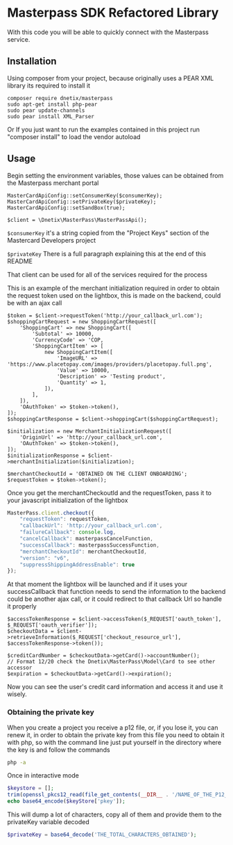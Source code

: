 # Masterpass SDK Refactored Library

With this code you will be able to quickly connect with the Masterpass service.

## Installation

Using composer from your project, because originally uses a PEAR XML library its required to install it

```
composer require dnetix/masterpass
sudo apt-get install php-pear
sudo pear update-channels
sudo pear install XML_Parser
```

Or If you just want to run the examples contained in this project run "composer install" to load the vendor autoload

## Usage

Begin setting the environment variables, those values can be obtained from the Masterpass merchant portal

```
MasterCardApiConfig::setConsumerKey($consumerKey);
MasterCardApiConfig::setPrivateKey($privateKey);
MasterCardApiConfig::setSandBox(true);

$client = \Dnetix\MasterPass\MasterPassApi();
```
`$consumerKey` it's a string copied from the "Project Keys" section of the Mastercard Developers project

`$privateKey` There is a full paragraph explaining this at the end of this README


That client can be used for all of the services required for the process

This is an example of the merchant initialization required in order to obtain the request token used on the lightbox, this is made on the backend, could be with an ajax call

```
$token = $client->requestToken('http://your_callback_url.com');
$shoppingCartRequest = new ShoppingCartRequest([
    'ShoppingCart' => new ShoppingCart([
        'Subtotal' => 10000,
        'CurrencyCode' => 'COP,
        'ShoppingCartItem' => [
            new ShoppingCartItem([
                'ImageURL' => 'https://www.placetopay.com/images/providers/placetopay.full.png',
                'Value' => 10000,
                'Description' => 'Testing product',
                'Quantity' => 1,
            ]),
        ],
    ]),
    'OAuthToken' => $token->token(),
]);
$shoppingCartResponse = $client->shoppingCart($shoppingCartRequest);

$initialization = new MerchantInitializationRequest([
    'OriginUrl' => 'http://your_callback_url.com',
    'OAuthToken' => $token->token(),
]);
$initializationResponse = $client->merchantInitialization($initialization);

$merchantCheckoutId = 'OBTAINED ON THE CLIENT ONBOARDING';
$requestToken = $token->token();
```

Once you get the merchantCheckoutId and the requestToken, pass it to your javascript initialization of the lightbox

```js
MasterPass.client.checkout({
    "requestToken": requestToken,
    "callbackUrl": 'http://your_callback_url.com',
    "failureCallback": console.log,
    "cancelCallback": masterpassCancelFunction,
    "successCallback": masterpassSuccessFunction,
    "merchantCheckoutId": merchantCheckoutId,
    "version": "v6",
    "suppressShippingAddressEnable": true
});
```

At that moment the lightbox will be launched and if it uses your successCallback that function needs to send the information to the backend could be another ajax call, or it could redirect to that callback Url so handle it properly

```
$accessTokenResponse = $client->accessToken($_REQUEST['oauth_token'], $_REQUEST['oauth_verifier']);
$checkoutData = $client->retrieveInformation($_REQUEST['checkout_resource_url'], $accessTokenResponse->token());

$creditCardNumber = $checkoutData->getCard()->accountNumber();
// Format 12/20 check the Dnetix\MasterPass\Model\Card to see other accessor
$expiration = $checkoutData->getCard()->expiration();
```
Now you can see the user's credit card information and access it and use it wisely.

### Obtaining the private key

When you create a project you receive a p12 file, or, if you lose it, you can renew it, in order to obtain the private key from this file you need to obtain it with php, so with the command line just put yourself in the directory where the key is and follow the commands

```sh
php -a
```
Once in interactive mode
```php
$keystore = [];
trim(openssl_pkcs12_read(file_get_contents(__DIR__ . '/NAME_OF_THE_P12_FILE.p12'), $keystore, 'THE_PASSWORD_OF_THE_P12'));
echo base64_encode($keyStore['pkey']);
```
This will dump a lot of characters, copy all of them and provide them to the privateKey variable decoded

```php
$privateKey = base64_decode('THE_TOTAL_CHARACTERS_OBTAINED');
```
